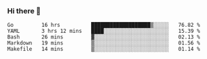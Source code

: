 ### Hi there 👋

<!--
**yeya24/yeya24** is a ✨ _special_ ✨ repository because its `README.md` (this file) appears on your GitHub profile.

Here are some ideas to get you started:

- 🔭 I’m currently working on ...
- 🌱 I’m currently learning ...
- 👯 I’m looking to collaborate on ...
- 🤔 I’m looking for help with ...
- 💬 Ask me about ...
- 📫 How to reach me: ...
- 😄 Pronouns: ...
- ⚡ Fun fact: ...
-->

<!--START_SECTION:waka-->
```text
Go         16 hrs          ███████████████████▒░░░░░   76.82 % 
YAML       3 hrs 12 mins   ████░░░░░░░░░░░░░░░░░░░░░   15.39 % 
Bash       26 mins         ▓░░░░░░░░░░░░░░░░░░░░░░░░   02.13 % 
Markdown   19 mins         ▒░░░░░░░░░░░░░░░░░░░░░░░░   01.56 % 
Makefile   14 mins         ▒░░░░░░░░░░░░░░░░░░░░░░░░   01.14 % 
```
<!--END_SECTION:waka-->
